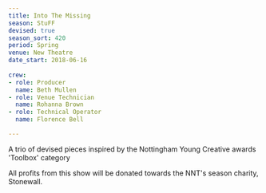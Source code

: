 ```yaml
---
title: Into The Missing
season: StuFF
devised: true 
season_sort: 420
period: Spring
venue: New Theatre
date_start: 2018-06-16
  
crew:
- role: Producer 
  name: Beth Mullen 
- role: Venue Technician
  name: Rohanna Brown
- role: Technical Operator
  name: Florence Bell

---
```


A trio of devised pieces inspired by the Nottingham Young Creative awards 'Toolbox' category

All profits from this show will be donated towards the NNT's season charity, Stonewall.
